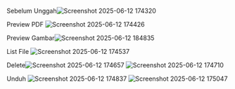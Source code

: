 Sebelum Unggah![Screenshot 2025-06-12 174320](https://github.com/user-attachments/assets/954ad34a-88d1-4652-aa66-a2f24668774e)

Preview PDF ![Screenshot 2025-06-12 174426](https://github.com/user-attachments/assets/98d41935-4e70-468c-a5ff-1f9a289f431f)

Preview Gambar![Screenshot 2025-06-12 184835](https://github.com/user-attachments/assets/81a47303-72c1-4889-a48f-b4859ca31fd6)

List File ![Screenshot 2025-06-12 174537](https://github.com/user-attachments/assets/fe24fb6d-0d65-41a8-9cc0-f8e9f51197dd)

Delete![Screenshot 2025-06-12 174657](https://github.com/user-attachments/assets/350c456b-1f2e-4d0e-b392-640ac0c6f486)
![Screenshot 2025-06-12 174710](https://github.com/user-attachments/assets/8b4bf07c-48a2-4acd-8c8c-aa22de675afd)

Unduh 
![Screenshot 2025-06-12 174837](https://github.com/user-attachments/assets/efc3cdef-96dc-4477-bf0c-155227cbbb2e)
![Screenshot 2025-06-12 175047](https://github.com/user-attachments/assets/ce46fb54-93eb-4e06-b892-00a0cf48e19a)
